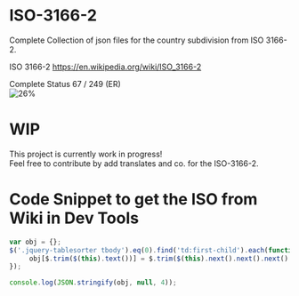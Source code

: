 # ISO-3166-2

Complete Collection of json files for the country subdivision from ISO 3166-2.

ISO 3166-2 https://en.wikipedia.org/wiki/ISO_3166-2

Complete Status 67 / 249 (ER)  
![26%](http://progressed.io/bar/26)

# WIP

This project is currently work in progress!  
Feel free to contribute by add translates and co. for the ISO-3166-2.

# Code Snippet to get the ISO from Wiki in Dev Tools

``` js
var obj = {};
$('.jquery-tablesorter tbody').eq(0).find('td:first-child').each(function() {
     obj[$.trim($(this).text())] = $.trim($(this).next().next().next().text());
});

console.log(JSON.stringify(obj, null, 4));
```
